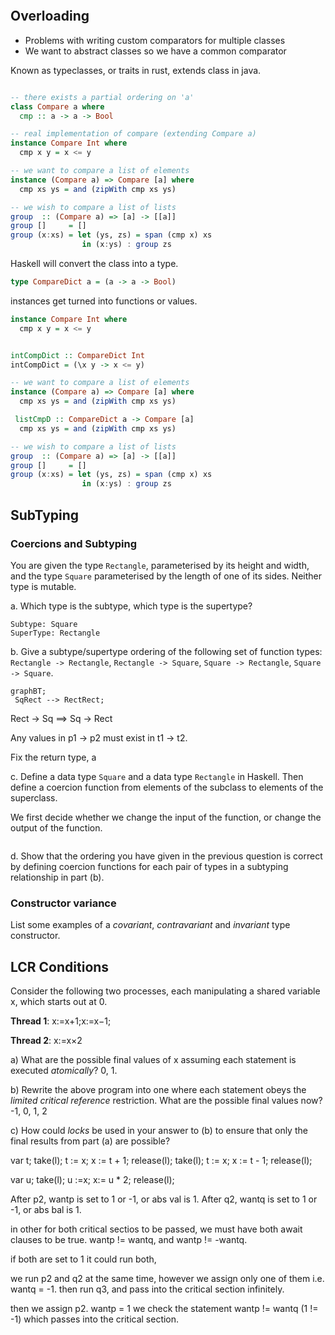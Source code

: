 ```toc
```

## Overloading

- Problems with writing custom comparators for multiple classes
- We want to abstract classes so we have a common comparator


Known as typeclasses, or traits in rust, extends class in java.

```haskell

-- there exists a partial ordering on 'a'
class Compare a where
  cmp :: a -> a -> Bool

-- real implementation of compare (extending Compare a)
instance Compare Int where
  cmp x y = x <= y

-- we want to compare a list of elements
instance (Compare a) => Compare [a] where
  cmp xs ys = and (zipWith cmp xs ys)

-- we wish to compare a list of lists
group  :: (Compare a) => [a] -> [[a]]
group []     = []
group (x:xs) = let (ys, zs) = span (cmp x) xs
                in (x:ys) : group zs
```

Haskell will convert the class into a type.
```haskell
type CompareDict a = (a -> a -> Bool)
```

instances get turned into functions or values.

```haskell
instance Compare Int where
  cmp x y = x <= y


intCompDict :: CompareDict Int
intCompDict = (\x y -> x <= y)

-- we want to compare a list of elements
instance (Compare a) => Compare [a] where
  cmp xs ys = and (zipWith cmp xs ys)

 listCmpD :: CompareDict a -> Compare [a]
  cmp xs ys = and (zipWith cmp xs ys)

-- we wish to compare a list of lists
group  :: (Compare a) => [a] -> [[a]]
group []     = []
group (x:xs) = let (ys, zs) = span (cmp x) xs
                in (x:ys) : group zs

```

## SubTyping

### Coercions and Subtyping

You are given the type `Rectangle`, parameterised by its height and width, and the type `Square` parameterised by the length of one of its sides. Neither type is mutable.


a. Which type is the subtype, which type is the supertype?

```
Subtype: Square
SuperType: Rectangle
```

b. Give a subtype/supertype ordering of the following set of function types: `Rectangle -> Rectangle`, `Rectangle -> Square`, `Square -> Rectangle`, `Square -> Square`.

```mermaid
graphBT;
 SqRect --> RectRect;
```

Rect -> Sq ==> Sq -> Rect


Any values in p1 -> p2 must exist in t1 -> t2.

Fix the return type, a

c. Define a data type `Square` and a data type `Rectangle` in Haskell. Then define a coercion function from elements of the subclass to elements of the superclass.

We first decide whether we change the input of the function, or change the output of the function.

```haskell

```


d. Show that the ordering you have given in the previous question is correct by defining coercion functions for each pair of types in a subtyping relationship in part (b).

### Constructor variance

List some examples of a _covariant_, _contravariant_ and _invariant_ type constructor.


## LCR Conditions

Consider the following two processes, each manipulating a shared variable x, which starts out at 0.

**Thread 1**: x:=x+1;x:=x−1;

**Thread 2**: x:=x×2

a) What are the possible final values of x assuming each statement is executed _atomically_?
0, 1.

b) Rewrite the above program into one where each statement obeys the _limited critical reference_ restriction. What are the possible final values now?
-1, 0, 1, 2

c) How could _locks_ be used in your answer to (b) to ensure that only the final results from part (a) are possible?

var t;
take(l);
t := x;
x := t + 1;
release(l);
take(l);
t := x;
x := t - 1;
release(l);

var u;
take(l);
u :=x;
x:= u * 2;
release(l);




After p2, wantp is set to 1 or -1, or abs val is 1.
After q2, wantq is set to 1 or -1, or abs bal is 1.

in other for both critical sectios to be passed, we must have both await clauses to be true.
wantp != wantq, and wantp != -wantq.



if both are set to 1 it could run both,

we run p2 and q2 at the same time,
however we assign only one of them
i.e.
wantq = -1.
then run q3, and pass into the critical section infinitely.

then we assign p2.
wantp = 1
we check the statement wantp != wantq (1 != -1) which passes into the critical section.


